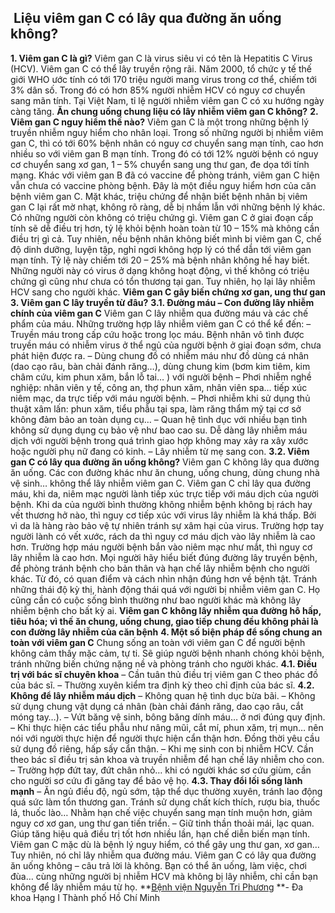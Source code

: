 ## ️ Liệu viêm gan C có lây qua đường ăn uống không?

**1. Viêm gan C là gì?**
Viêm gan C là virus siêu vi có tên là Hepatitis C Virus (HCV). Viêm gan C có thể lây truyền rộng rãi. Năm 2000, tổ chức y tế thế giới WHO ước tính có tới 170 triệu người mang virus trong cơ thể, chiếm tới 3% dân số. Trong đó có hơn 85% người nhiễm HCV có nguy cơ chuyển sang mãn tính. Tại Việt Nam, tỉ lệ người nhiễm viêm gan C có xu hướng ngày càng tăng.
**Ăn chung uống chung liệu có lây nhiễm viêm gan C không?**
**2. Viêm gan C nguy hiểm thế nào?**
Viêm gan C là một trong những bệnh lý truyền nhiễm nguy hiểm cho nhân loại. Trong số những người bị nhiễm viêm gan C, thì có tới 60% bệnh nhân có nguy cơ chuyển sang mạn tính, cao hơn nhiều so với viêm gan B mạn tính. Trong đó có tới 12% người bệnh có nguy cơ chuyển sang xơ gan, 1 – 5% chuyển sang ung thư gan, đe dọa tới tính mạng.
Khác với viêm gan B đã có vaccine để phòng tránh, viêm gan C hiện vẫn chưa có vaccine phòng bệnh. Đây là một điều nguy hiểm hơn của căn bệnh viêm gan C.
Mặt khác, triệu chứng để nhận biết bệnh nhân bị viêm gan C lại rất mờ nhạt, không rõ ràng, dễ bị nhầm lẫn với những bệnh lý khác. Có những người còn không có triệu chứng gì.
Viêm gan C ở giai đoạn cấp tính sẽ dễ điều trị hơn, tỷ lệ khỏi bệnh hoàn toàn từ 10 – 15% mà không cần điều trị gì cả. Tuy nhiên, nếu bệnh nhân không biết mình bị viêm gan C, chế độ dinh dưỡng, luyện tập, nghỉ ngơi không hợp lý có thể dẫn tới viêm gan mạn tính. Tỷ lệ này chiếm tới 20 – 25% mà bệnh nhân không hề hay biết. Những người này có virus ở dạng không hoạt động, vì thế không có triệu chứng gì cũng như chưa có tổn thương tại gan. Tuy nhiên, họ lại lây nhiễm HCV sang cho người khác.
**Viêm gan C gây biến chứng xơ gan, ung thư gan**
**3. Viêm gan C lây truyền từ đâu?**
**3.1. Đường máu – Con đường lây nhiễm chính của viêm gan C**
Viêm gan C lây nhiễm qua đường máu và các chế phẩm của máu. Những trường hợp lây nhiễm viêm gan C có thể kể đến:
– Truyền máu trong cấp cứu hoặc trong lọc máu. Bệnh nhân vô tình được truyền máu có nhiễm virus ở thể ngủ của người bệnh ở giai đoạn sớm, chưa phát hiện được ra.
– Dùng chung đồ có nhiễm máu như đồ dùng cá nhân (dao cạo râu, bàn chải đánh răng…), dùng chung kim (bơm kim tiêm, kim châm cứu, kim phun xăm, bắn lỗ tai… ) với người bệnh
– Phơi nhiễm nghề nghiệp: nhân viên y tế, công an, thợ phun xăm, nhân viên spa… tiếp xúc niêm mạc, da trực tiếp với máu người bệnh.
– Phơi nhiễm khi sử dụng thủ thuật xâm lấn: phun xăm, tiểu phẫu tại spa, làm răng thẩm mỹ tại cơ sở không đảm bảo an toàn dụng cụ…
– Quan hệ tình dục với nhiều bạn tình không sử dụng dụng cụ bảo vệ như bao cao su. Dễ dàng lây nhiễm máu dịch với người bệnh trong quá trình giao hợp không may xảy ra xây xước hoặc người phụ nữ đang có kinh.
– Lây nhiễm từ mẹ sang con.
**3.2. Viêm gan C có lây qua đường ăn uống không?**
Viêm gan C không lây qua đường ăn uống. Các con đường khác như ăn chung, uống chung, dùng chung nhà vệ sinh… không thể lây nhiễm viêm gan C.
Viêm gan C chỉ lây qua đường máu, khi da, niêm mạc người lành tiếp xúc trực tiếp với máu dịch của người bệnh. Khi da của người bình thường không nhiễm bệnh không bị rách hay vết thương hở nào, thì nguy cơ tiếp xúc với virus lây nhiễm là khá thấp. Bởi vì da là hàng rào bảo vệ tự nhiên tránh sự xâm hại của virus. Trường hợp tay người lành có vết xước, rách da thì nguy cơ máu dịch vào lây nhiễm là cao hơn.
Trường hợp máu người bệnh bắn vào niêm mạc như mắt, thì nguy cơ lây nhiễm là cao hơn.
Mọi người hãy hiểu biết đúng đường lây truyền bệnh, để phòng tránh bệnh cho bản thân và hạn chế lây nhiễm bệnh cho người khác. Từ đó, có quan điểm và cách nhìn nhận đúng hơn về bệnh tật. Tránh những thái độ kỳ thị, hành động thái quá với người bị nhiễm viêm gan C. Họ cũng cần có cuộc sống bình thường như bao người khác mà không lây nhiễm bệnh cho bất kỳ ai.
**Viêm gan C không lây nhiễm qua đường hô hấp, tiêu hóa; vì thế ăn chung, uống chung, giao tiếp chung đều không phải là con đường lây nhiễm của căn bệnh**
**4. Một số biện pháp để sống chung an toàn với viêm gan C**
Chung sống an toàn với viêm gan C để người bệnh không cảm thấy mặc cảm, tự ti. Sẽ giúp người bệnh nhanh chóng khỏi bệnh, tránh những biến chứng nặng nề và phòng tránh cho người khác.
**4.1. Điều trị với bác sĩ chuyên khoa**
– Cần tuân thủ điều trị viêm gan C theo phác đồ của bác sĩ.
– Thường xuyên kiểm tra định kỳ theo chỉ định của bác sĩ.
**4.2. Không để lây nhiễm máu dịch**
– Không quan hệ tình dục bừa bãi.
– Không sử dụng chung vật dụng cá nhân (bàn chải đánh răng, dao cạo râu, cắt móng tay…).
– Vứt băng vệ sinh, bông băng dính máu… ở nơi đúng quy định.
– Khi thực hiện các tiểu phẫu như nâng mũi, cắt mí, phun xăm, trị mụn… nên nói với người thực hiện để người thực hiện cẩn thận hơn. Đồng thời yêu cầu sử dụng đồ riêng, hấp sấy cẩn thận.
– Khi mẹ sinh con bị nhiễm HCV. Cần theo bác sĩ điều trị sản khoa và truyền nhiễm để hạn chế lây nhiễm cho con.
– Trường hợp đứt tay, đứt chân nhỏ… khi có người khác sơ cứu giùm, cần cho người sơ cứu đi găng tay để bảo vệ họ.
**4.3. Thay đổi lối sống lành mạnh**
– Ăn ngủ điều độ, ngủ sớm, tập thể dục thường xuyên, tránh lao động quá sức làm tổn thương gan. Tránh sử dụng chất kích thích, rượu bia, thuốc lá, thuốc lào… Nhằm hạn chế việc chuyển sang mạn tính muộn hơn, giảm nguy cơ xơ gan, ung thư gan tiến triển.
– Giữ tinh thần thoải mái, lạc quan. Giúp tăng hiệu quả điều trị tốt hơn nhiều lần, hạn chế diễn biến mạn tính.
Viêm gan C mặc dù là bệnh lý nguy hiểm, có thể gây ung thư gan, xơ gan… Tuy nhiên, nó chỉ lây nhiễm qua đường máu. Viêm gan C có lây qua đường ăn uống không – câu trả lời là không. Bạn có thể ăn uống, làm việc, chơi đùa… cùng những người bị nhiễm HCV mà không bị lây nhiễm, chỉ cần bạn không để lây nhiễm máu từ họ.
**[Bệnh viện Nguyễn Tri Phương](https://bvnguyentriphuong.com.vn/) **- Đa khoa Hạng I Thành phố Hồ Chí Minh
